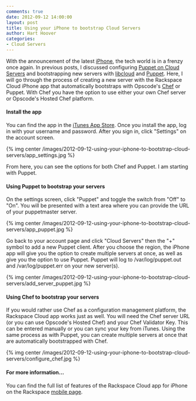 ```yaml
---
comments: true
date: 2012-09-12 14:00:00
layout: post
title: Using your iPhone to bootstrap Cloud Servers
author: Hart Hoover
categories:
- Cloud Servers
---
```


With the announcement of the latest [iPhone](http://www.apple.com/iphone/), the tech world is in a frenzy once again. In previous posts, I discussed configuring [Puppet on Cloud Servers](http://devops.rackspace.com/using-puppet-with-cloud-servers.html) and bootstrapping new servers with [libcloud](http://libcloud.apache.org/) and [Puppet](http://puppetlabs.com/puppet/what-is-puppet/). Here, I will go through the process of creating a new server with the Rackspace Cloud iPhone app that automatically bootstraps with Opscode's [Chef](http://opscode.com) or Puppet. With Chef you have the option to use either your own Chef server or Opscode's Hosted Chef platform.
<!-- more -->

#### Install the app

You can find the app in the [iTunes App Store](http://itunes.apple.com/us/app/rackspace-cloud/id327870903?mt=8). Once you install the app, log in with your username and password. After you sign in, click "Settings" on the account screen.

{% img center /images/2012-09-12-using-your-iphone-to-bootstrap-cloud-servers/app_settings.jpg %}

From here, you can see the options for both Chef and Puppet. I am starting with Puppet.

#### Using Puppet to bootstrap your servers

On the settings screen, click "Puppet" and toggle the switch from "Off" to "On". You will be presented with a text area where you can provide the URL of your puppetmaster server.

{% img center /images/2012-09-12-using-your-iphone-to-bootstrap-cloud-servers/app_puppet.jpg %}

Go back to your account page and click "Cloud Servers" then the "+" symbol to add a new Puppet client. After you choose the region, the iPhone app will give you the option to create multiple servers at once, as well as give you the option to use Puppet. Puppet will log to /var/log/puppet.out and /var/log/puppet.err on your new server(s).

{% img center /images/2012-09-12-using-your-iphone-to-bootstrap-cloud-servers/add_server_puppet.jpg %}

#### Using Chef to bootstrap your servers

If you would rather use Chef as a configuration management platform, the Rackspace Cloud app works just as well. You will need the Chef server URL (or you can use Opscode's Hosted Chef) and your Chef Validator Key. This can be entered manually or you can sync your key from iTunes. Using the same process as with Puppet, you can create multiple servers at once that are automatically bootstrapped with Chef.

{% img center /images/2012-09-12-using-your-iphone-to-bootstrap-cloud-servers/configure_chef.jpg %}

#### For more information...

You can find the full list of features of the Rackspace Cloud app for iPhone on the Rackspace [mobile page](http://www.rackspace.com/cloud/mobile/).

